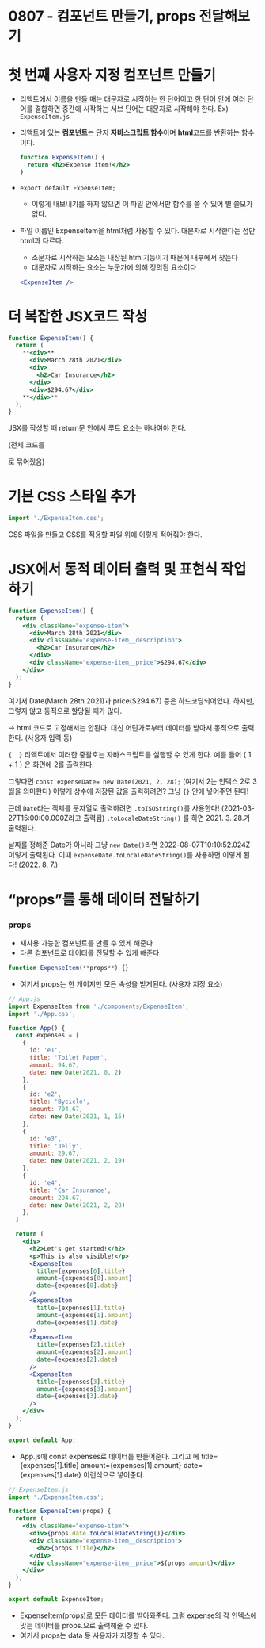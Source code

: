 # 0807 - 컴포넌트 만들기, props 전달해보기

# 첫 번째 사용자 지정 컴포넌트 만들기

- 리액트에서 이름을 만들 때는 대문자로 시작하는 한 단어이고 한 단어 안에 여러 단어를 결합하면 중간에 시작하는 서브 단어는 대문자로 시작해야 한다. Ex) `ExpenseItem.js`
- 리액트에 있는 **컴포넌트**는 단지 **자바스크립트 함수**이며 **html**코드를 반환하는 함수이다.
    
    ```jsx
    function ExpenseItem() {
      return <h2>Expense item!</h2>
    }
    ```
    
- `export default ExpenseItem;`
    - 이렇게 내보내기를 하지 않으면 이 파일 안에서만 함수를 쓸 수 있어 별 쓸모가 없다.
- 파일 이름인 ExpenseItem을 html처럼 사용할 수 있다. 대분자로 시작한다는 점만 html과 다르다.
    - 소문자로 시작하는 요소는 내장된 html기능이기 때문에 내부에서 찾는다
    - 대문자로 시작하는 요소는 누군가에 의해 정의된 요소이다
    
    ```jsx
    <ExpenseItem />
    ```
    

# 더 복잡한 JSX코드 작성

```jsx
function ExpenseItem() {
  return (
    **<div>**
      <div>March 28th 2021</div>
      <div>
        <h2>Car Insurance</h2>
      </div>
      <div>$294.67</div>
    **</div>**
  );
}
```

JSX를 작성할 때 return문 안에서 루트 요소는 하나여야 한다. 

(전체 코드를 <div></div>로 묶어줬음)

# 기본 CSS 스타일 추가

```jsx
import './ExpenseItem.css';
```

CSS 파일을 만들고 CSS를 적용할 파일 위에 이렇게 적어줘야 한다. 

# JSX에서 동적 데이터 출력 및 표현식 작업하기

```jsx
function ExpenseItem() {
  return (
    <div className="expense-item">
      <div>March 28th 2021</div>
      <div className="expense-item__description">
        <h2>Car Insurance</h2>
      </div>
      <div className="expense-item__price">$294.67</div>
    </div>
  );
}
```

여기서 Date(March 28th 2021)과 price($294.67) 등은 하드코딩되어있다. 하지만, 그렇지 않고 동적으로 할당될 때가 많다. 

→ html 코드로 고정해서는 안된다. 대신 어딘가로부터 데이터를 받아서 동적으로 출력한다. (사용자 입력 등)

`{  }` 리액트에서 이러한 중괄호는 자바스크립트를 실행할 수 있게 한다. 예를 들어 { 1 + 1 } 은 화면에 2를 출력한다. 

그렇다면 `const expenseDate= new Date(2021, 2, 28);` (여기서 2는 인덱스 2로 3월을 의미한다) 이렇게 상수에 저장된 값을 출력하려면? 그냥 `{}` 안에 넣어주면 된다!

근데 `Date`라는 객체를 문자열로 출력하려면 `.toISOString()`를 사용한다! (2021-03-27T15:00:00.000Z라고 출력됨) `.toLocaleDateString()` 를 하면 2021. 3. 28.가 출력된다.

날짜를 정해준 Date가 아니라 그냥 `new Date()`라면 2022-08-07T10:10:52.024Z 이렇게 출력된다. 이때 `expenseDate.toLocaleDateString()`를 사용하면 이렇게 된다! (2022. 8. 7.)

# “props”를 통해 데이터 전달하기

### props

- 재사용 가능한 컴포넌트를 만들 수 있게 해준다
- 다른 컴포넌트로 데이터를 전달할 수 있게 해준다

```jsx
function ExpenseItem(**props**) {}
```

- 여기서 props는 한 개이지만 모든 속성을 받게된다. (사용자 지정 요소)

```jsx
// App.js
import ExpenseItem from './components/ExpenseItem';
import './App.css';

function App() {
  const expenses = [
    {
      id: 'e1',
      title: 'Toilet Paper', 
      amount: 94.67, 
      date: new Date(2021, 0, 2)
    },
    {
      id: 'e2',
      title: 'Bycicle', 
      amount: 704.67, 
      date: new Date(2021, 1, 15)
    },
    {
      id: 'e3',
      title: 'Jelly', 
      amount: 29.67, 
      date: new Date(2021, 2, 19)
    },
    {
      id: 'e4',
      title: 'Car Insurance', 
      amount: 294.67, 
      date: new Date(2021, 2, 28)
    },
  ]

  return (
    <div>
      <h2>Let's get started!</h2>
      <p>This is also visible!</p>
      <ExpenseItem 
        title={expenses[0].title}
        amount={expenses[0].amount}
        date={expenses[0].date}
      />
      <ExpenseItem 
        title={expenses[1].title}
        amount={expenses[1].amount}
        date={expenses[1].date}
      />
      <ExpenseItem 
        title={expenses[2].title}
        amount={expenses[2].amount}
        date={expenses[2].date}
      />
      <ExpenseItem 
        title={expenses[3].title}
        amount={expenses[3].amount}
        date={expenses[3].date}
      />
    </div>
  );
}

export default App;
```

- App.js에 const expenses로 데이터를 만들어준다. 그리고 <ExpenseItem />에 title={expenses[1].title} amount={expenses[1].amount} date={expenses[1].date} 이런식으로 넣어준다.

```jsx
// ExpenseItem.js
import './ExpenseItem.css';

function ExpenseItem(props) {
  return (
    <div className="expense-item">
      <div>{props.date.toLocaleDateString()}</div>
      <div className="expense-item__description">
        <h2>{props.title}</h2>
      </div>
      <div className="expense-item__price">${props.amount}</div>
    </div>
  );
}

export default ExpenseItem;
```

- ExpenseItem(props)로 모든 데이터를 받아와준다. 그럼 expense의 각 인덱스에 맞는 데이터를 props.으로 출력해줄 수 있다.
- 여기서 props는 data 등 사용자가 지정할 수 있다.